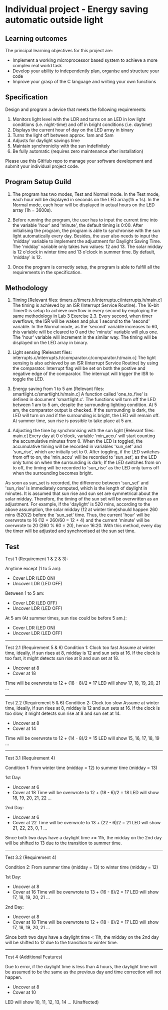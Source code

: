 # Individual project - Energy saving automatic outside light

## Learning outcomes

The principal learning objectives for this project are:

- Implement a working microprocessor based system to achieve a more complex real world task
- Develop your ability to independently plan, organise and structure your code 
- Improve your grasp of the C language and writing your own functions


## Specification
Design and program a device that meets the following requirements:

1. Monitors light level with the LDR and turns on an LED in low light conditions (i.e. night-time) and off in bright conditions (i.e. daytime)
1. Displays the current hour of day on the LED array in binary
1. Turns the light off between approx. 1am and 5am
1. Adjusts for daylight savings time
1. Maintain synchronicity with the sun indefinitely
1. Be fully automatic (requires zero maintenance after installation)

Please use this GitHub repo to manage your software development and submit your individual project code.


## Program Setup Guild

1. The program has two modes, Test and Normal mode. In the Test mode, each hour will be displayed in seconds on the LED array(1h = 1s). 
In the Normal mode, each hour will be displayed in actual hours on the LED array (1h = 3600s).

2. Before running the program, the user has to input the current time into the variable 'hour' and 'minute', the default timing is 0:00. 
After initialising the program, the program is able to synchronise with the sun light automatically every day. Besides, the user also needs
to input the 'midday' variable to implement the adjustment for Daylight Saving Time. The 'midday' variable only takes two values: 12 and 13.
The solar midday is 12 o'clock in winter time and 13 o'clock in summer time. By default, 'midday' is 12.

3. Once the program is correctly setup, the program is able to fulfill all the requirements in the specification.


## Methodology 

1. Timing 
[Relevant files: timers.c/timers.h/interrupts.c/interrupts.h/main.c]
The timing is achieved by an ISR (Interrupt Service Routine). The 16-bit Timer0 is setup to achieve overflow in every second by employing the same
methodology in Lab 3 Exercise 2.3. Every second, when timer overflows, the ISR will be waken and plus 1 second to the 'second' variable. In the Normal
mode, as the 'second' variable increases to 60, this variable will be cleared to 0 and the 'minute' variable will plus one. The 'hour' variable will
increment in the similar way. The timing will be displayed on the LED array in binary.

2. Light sensing
[Relevant files: interrupts.c/interrupts.h/comparator.c/comparator.h/main.c]
The light sensing is also achieved by an ISR (Interrupt Service Routine) by using the comparator. Interrupt flag will be set on both the postive and
negative edge of the comparator. The interrupt will trigger the ISR to toggle the LED. 

3. Energy saving from 1 to 5 am
[Relevant files: smartlight.c/smartlight.h/main.c]
A function called 'one_to_five' is defined in document 'smartlight.c'. The functions will turn off the LED between 1 am to 5 am, despite the surrounding 
lighting condition. At 5 am, the comparator output is checked. If the surrounding is dark, the LED will turn on and if the surrounding is bright, the LED
will remain off. At summer time, sun rise is possible to take place at 5 am. 

4. Adjusting the time by synchronising with the sun light 
[Relevant files: main.c]
Every day at 0 o'clock, variable 'min_accu' will start counting the accumulative minutes from 0. When the LED is toggled, the accumulative timing will be recorded 
in variables 'sun_set' and 'sun_rise', which are initially set to 0. After toggling, if the LED switches from off to on, the 'min_accu' will be recorded to 'sun_set', 
as the LED only turns on when the surrounding is dark; If the LED switches from on to off, the timing will be recorded to 'sun_rise' as the LED only turns off when 
the surrounding becomes bright. 

As soon as sun_set is recorded, the difference between 'sun_set' and 'sun_rise' is immediately computed, which is the length of daylight in minutes. It is assumed 
that sun rise and sun set are symmetrical about the solar midday. Therefore, the timing of the sun set will be overwritten as an adjustment. For example,
if the 'daylight' is 520 mins, according to the above assumption, the solar midday (12 at winter time)should happen 260 mins (520/2) before the 'sun_set' time. 
Thus, the current 'hour' will be overwrote to 16 (12 + 260/60 = 12 + 4) and the current 'minute' will be overwrote to 20 (260 % 60 = 20), hence 16:20. With this
method, every day the timer will be adjusted and synchronised at the sun set time.

     










## Test

Test 1 (Requirement 1 & 2 & 3):

Anytime except (1 to 5 am):
- Cover LDR (LED ON)
- Uncover LDR (LED OFF)

Between 1 to 5 am: 
- Cover LDR (LED OFF)
- Uncover LDR (LED OFF)

At 5 am (At summer times, sun rise could be before 5 am.): 
- Cover LDR (LED ON)
- Uncover LDR (LED OFF)

----------------------------------------------------------------------------------
Test 2.1 (Requirement 5 & 6)
Condition 1: Clock too fast
Assume at winter time, ideally, if sun rises at 8, midday is 12 and sun sets at 16.
If the clock is too fast, it might detects sun rise at 8 and sun set at 18.

- Uncover at 8
- Cover at 18

Time will be overwrote to 12 + (18 - 8)/2 = 17
LED will show 17, 18, 19, 20, 21 ...

----------------------------------------------------------------------------------
Test 2.2 (Requirement 5 & 6)
Condition 2: Clock too slow
Assume at winter time, ideally, if sun rises at 8, midday is 12 and sun sets at 16.
If the clock is too slow, it might detects sun rise at 8 and sun set at 14.

- Uncover at 8
- Cover at 14

Time will be overwrote to 12 + (14 - 8)/2 = 15
LED will show 15, 16, 17, 18, 19 ...

----------------------------------------------------------------------------------
Test 3.1 (Requirement 4)

Condition 1: From winter time (midday = 12) to summer time (midday = 13)

1st Day:
- Uncover at 6
- Cover at 18
Time will be overwrote to 12 + (18 - 6)/2 = 18
LED will show 18, 19, 20, 21, 22 ...

2nd Day:
- Uncover at 6
- Cover at 22
Time will be overwrote to 13 + (22 - 6)/2 = 21
LED will show 21, 22, 23, 0, 1 ...

Since both two days have a daylight time >= 11h, the midday on the 2nd day will be shifted to 13 due to the transition to summer time.

----------------------------------------------------------------------------------
Test 3.2 (Requirement 4)

Condition 2: From summer time (midday = 13) to winter time (midday = 12) 

1st Day:
- Uncover at 8
- Cover at 16
Time will be overwrote to 13 + (16 - 8)/2 = 17
LED will show 17, 18, 19, 20, 21 ...

2nd Day:
- Uncover at 8
- Cover at 18
Time will be overwrote to 12 + (18 - 8)/2 = 17
LED will show 17, 18, 19, 20, 21 ...

Since both two days have a daylight time < 11h, the midday on the 2nd day will be shifted to 12 due to the transition to winter time.

----------------------------------------------------------------------------------
Test 4 (Additional Features)

Due to error, if the daylight time is less than 4 hours, the daylight time will be assumed to be the same as the previous day
and time correction will not happen.

- Uncover at 8
- Cover at 10

LED will show 10, 11, 12, 13, 14 ... (Unaffected)








